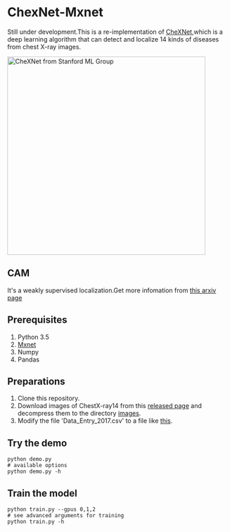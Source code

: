# ChexNet-Mxnet
Still under development.This is a re-implementation of [CheXNet](https://stanfordmlgroup.github.io/projects/chexnet/),which is a deep learning algorithm that can detect and localize 14 kinds of diseases from chest X-ray images.

<img width="450" height="450" src="https://stanfordmlgroup.github.io/projects/chexnet/img/chest-cam.png" alt="CheXNet from Stanford ML Group"/>

## CAM
It's a weakly supervised localization.Get more infomation from [this arxiv page](https://arxiv.org/pdf/1610.02391.pdf)

## Prerequisites
1. Python 3.5
2. [Mxnet](https://mxnet.apache.org/)
3. Numpy
4. Pandas

## Preparations
1. Clone this repository.
2. Download images of ChestX-ray14 from this [released page](https://nihcc.app.box.com/v/ChestXray-NIHCC) and decompress them to the directory [images](./images).
3. Modify the file 'Data_Entry_2017.csv' to a file like [this](./data/Data_Entry.csv).

## Try the demo

```
python demo.py
# available options
python demo.py -h
```

## Train the model

```
python train.py --gpus 0,1,2
# see advanced arguments for training
python train.py -h
```
